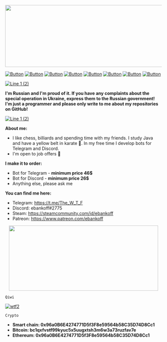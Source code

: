 <p align="center">
  <img width="556" height="200" src="https://user-images.githubusercontent.com/80776324/172140242-31c8fb26-4d1d-4125-8542-f9a61746df3b.png">
</p>

[![Button](https://komarev.com/ghpvc/?username=ebankoff&color=yellow)](https://www.youtube.com/watch?v=dQw4w9WgXcQ) [![Button](https://badgen.net/badge/patreon/patreon/white?icon=patreon&label)](https://www.patreon.com/ebankoff) [![Button](https://badgen.net/badge/icon/qiwi/yellow?icon=bitcoin&label)](https://qiwi.com/n/HERAMANT) [![Button](https://badgen.net/badge/telegram/telegram/white?icon=telegram&label)](https://t.me/The_W_T_F) [![Button](https://badgen.net/badge/BeastBomber/BeastBomber/yellow?icon=github&label)](https://github.com/ebankoff/Beast_bomber) [![Button](https://badgen.net/badge/CleanerPRO/CleanerPRO/white?icon=github&label)](https://github.com/ebankoff/CleanerPRO) [![Button](https://badgen.net/badge/overlord/overlord/yellow?icon=github&label)](https://github.com/ebankoff/overlord) [![Button](https://badgen.net/badge/free-proxies-and-useragents/free-proxies-and-useragents/white?icon=github&label)](https://github.com/ebankoff/free-proxies-and-useragents)

[![Line 1 (2)](https://user-images.githubusercontent.com/80776324/170914142-79cd8839-ea8c-4217-bb70-abdc6702cd88.png)](https://www.youtube.com/watch?v=dQw4w9WgXcQ&list=PLrpgO-fUNO4OKpFbFXb2cQlF72Yj3ppJv)

**I'm Russian and I'm proud of it. If you have any complaints about the special operation in Ukraine, express them to the Russian government! I'm just a programmer and please only write to me about my repositories on GitHub!**

[![Line 1 (2)](https://user-images.githubusercontent.com/80776324/170914142-79cd8839-ea8c-4217-bb70-abdc6702cd88.png)](https://www.youtube.com/watch?v=dQw4w9WgXcQ&list=PLrpgO-fUNO4OKpFbFXb2cQlF72Yj3ppJv)

**About me:**
* I like chess, billiards and spending time with my friends. I study Java and have a yellow belt in karate 🥋. In my free time I develop bots for Telegram and Discord.
* I'm open to job offers 💼

**I make it to order:**
* Bot for Telegram - **minimum price 46$**
* Bot for Discord - **minimum price 26$**
* Anything else, please ask me

**You can find me here:**
* Telegram: https://t.me/The_W_T_F
* Discord: ebankoff#2775
* Steam: https://steamcommunity.com/id/ebankoff
* Patreon: https://www.patreon.com/ebankoff

<p align="center">
  <img width="480" height="210" src="https://github-readme-stats.vercel.app/api?username=ebankoff&show_icons=true&theme=great-gatsby">
</p>

`Qiwi`

[![wtf2](https://i.ibb.co/ryDytyR/Comp-1-00000.png)](https://qiwi.com/n/HERAMANT)

`Crypto`

* **Smart chain: 0x96a0B6E4274771D5f3F8e59564b58C35D74D8Cc1**
* **Bitcoin: bc1qxfvstf99kyuc5x5uugxtsh3m6w3a73ruzfav7e**
* **Ethereum: 0x96a0B6E4274771D5f3F8e59564b58C35D74D8Cc1**

